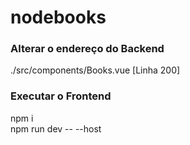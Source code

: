 # nodebooks

### Alterar o endereço do Backend

./src/components/Books.vue [Linha 200]

### Executar o Frontend

npm i <br>
npm run dev -- --host
